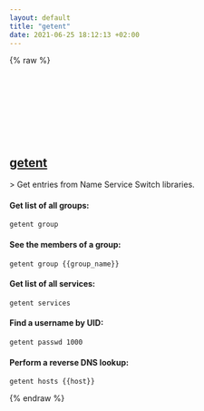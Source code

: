 ```yaml
---
layout: default
title: "getent"
date: 2021-06-25 18:12:13 +02:00
---
```

{% raw %}
<h2 id="getent">
  <a href="/en/linux/getent.html">getent</a> <a href="#getent"><svg class="icon">
    <use href="/assets/images/unicode_sprite.svg#link" />
  </svg></a>
</h2>
> Get entries from Name Service Switch libraries.

#### Get list of all groups:
```shell
getent group
```
#### See the members of a group:
```shell
getent group {{group_name}}
```
#### Get list of all services:
```shell
getent services
```
#### Find a username by UID:
```shell
getent passwd 1000
```
#### Perform a reverse DNS lookup:
```shell
getent hosts {{host}}
```
{% endraw %}